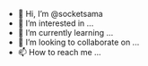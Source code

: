 - 👋 Hi, I’m @socketsama
- 👀 I’m interested in ...
- 🌱 I’m currently learning ...
- 💞️ I’m looking to collaborate on ...
- 📫 How to reach me ...

<!---
socketsama/socketsama is a ✨ special ✨ repository because its `README.md` (this file) appears on your GitHub profile.
You can click the Preview link to take a look at your changes.
--->
